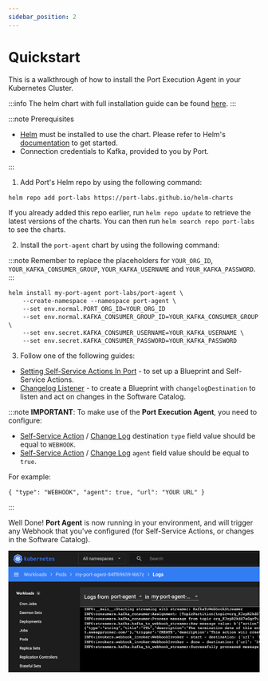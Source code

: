 ```yaml
---
sidebar_position: 2
---
```


# Quickstart

This is a walkthrough of how to install the Port Execution Agent in your Kubernetes Cluster.

:::info
The helm chart with full installation guide can be found [here](https://github.com/port-labs/helm-charts/tree/main/charts/port-agent).
:::

:::note Prerequisites

- [Helm](https://helm.sh) must be installed to use the chart. Please refer to
  Helm's [documentation](https://helm.sh/docs) to get started.
- Connection credentials to Kafka, provided to you by Port.

:::

1. Add Port's Helm repo by using the following command:

```
helm repo add port-labs https://port-labs.github.io/helm-charts
```

If you already added this repo earlier, run `helm repo update` to retrieve
the latest versions of the charts. You can then run `helm search repo port-labs` to see the charts.

2. Install the `port-agent` chart by using the following command:

:::note
Remember to replace the placeholders for `YOUR_ORG_ID`, `YOUR_KAFKA_CONSUMER_GROUP`, `YOUR_KAFKA_USERNAME` and `YOUR_KAFKA_PASSWORD`.
:::

```
helm install my-port-agent port-labs/port-agent \
    --create-namespace --namespace port-agent \
    --set env.normal.PORT_ORG_ID=YOUR_ORG_ID
    --set env.normal.KAFKA_CONSUMER_GROUP_ID=YOUR_KAFKA_CONSUMER_GROUP \
    --set env.secret.KAFKA_CONSUMER_USERNAME=YOUR_KAFKA_USERNAME \
    --set env.secret.KAFKA_CONSUMER_PASSWORD=YOUR_KAFKA_PASSWORD
```

3. Follow one of the following guides:

- [Setting Self-Service Actions In Port](../setting-self-service-actions-in-port) - to set up a Blueprint and Self-Service Actions.
- [Changelog Listener](../../../tutorials/self-service-actions/webhook-actions/changelog-listener) - to create a Blueprint with `changelogDestination` to listen and act on changes in the Software Catalog.

:::note
**IMPORTANT**: To make use of the **Port Execution Agent**, you need to configure:

- [Self-Service Action](../setting-self-service-actions-in-port#invocation-method-structure-fields) / [Change Log](../../port-components/blueprint#changelog-destination) destination `type` field value should be equal to `WEBHOOK`.
- [Self-Service Action](../setting-self-service-actions-in-port#invocation-method-structure-fields) / [Change Log](../../port-components/blueprint#changelog-destination) `agent` field value should be equal to `true`.

For example:

```
{ "type": "WEBHOOK", "agent": true, "url": "YOUR URL" }
```

:::

Well Done! **Port Agent** is now running in your environment, and will trigger any Webhook that you've configured (for Self-Service Actions, or changes in the Software Catalog).

![Port Execution Agent Logs](../../../../static/img/platform-overview/self-service-actions/port-execution-agent/portAgentLogs.png)

